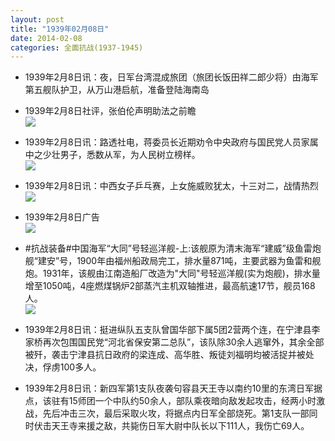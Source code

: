 ```yaml
---
layout: post
title: "1939年02月08日"
date: 2014-02-08
categories: 全面抗战(1937-1945)
---
```


<meta name="referrer" content="no-referrer" />

- 1939年2月8日讯：夜，日军台湾混成旅团（旅团长饭田祥二郎少将）由海军第五舰队护卫，从万山港启航，准备登陆海南岛 

- 1939年2月8日社评，张伯伦声明助法之前瞻 <br/><img src="https://ww4.sinaimg.cn/large/aca367d8jw1edc9ueudrkj20n90xwqls.jpg" />

- 1939年2月8日讯：路透社电，蒋委员长近期劝令中央政府与国民党人员家属中之少壮男子，悉数从军，为人民树立榜样。 <br/><img src="https://ww2.sinaimg.cn/large/aca367d8jw1edc841y7ksj203f0h9q3t.jpg" />

- 1939年2月8日讯：中西女子乒乓赛，上女施威败犹太，十三对二，战情热烈 <br/><img src="https://ww2.sinaimg.cn/large/aca367d8jw1edbzfupg6oj20cz0btn03.jpg" />

- 1939年2月8日广告 <br/><img src="https://ww4.sinaimg.cn/large/aca367d8jw1edbu8lpvtij20l20hjq9a.jpg" />

- #抗战装备#中国海军“大同”号轻巡洋舰-上:该舰原为清末海军“建威”级鱼雷炮舰“建安”号，1900年由福州船政局完工，排水量871吨，主要武器为鱼雷和舰炮。1931年，该舰由江南造船厂改造为"大同"号轻巡洋舰(实为炮舰)，排水量增至1050吨，4座燃煤锅炉2部蒸汽主机双轴推进，最高航速17节，舰员168人。  <br/><img src="https://ww3.sinaimg.cn/large/aca367d8jw1edbqrkxz6mj20b405lwep.jpg" />

- 1939年2月8日讯：挺进纵队五支队曾国华部下属5团2营两个连，在宁津县李家桥再次包围国民党“河北省保安第二总队”，该队除30余人逃窜外，其余全部被歼，袭击宁津县抗日政府的梁连成、高华胜、叛徒刘福明均被活捉并被处决，俘虏100多人。 

- 1939年2月8日讯：新四军第1支队夜袭句容县天王寺以南约10里的东湾日军据点，该驻有15师团一个中队约50余人，部队乘夜暗向敌发起攻击，经两小时激战，先后冲击三次，最后采取火攻，将据点内日军全部烧死。第1支队一部同时伏击天王寺来援之敌，共毙伤日军大尉中队长以下111人，我伤亡69人。 

